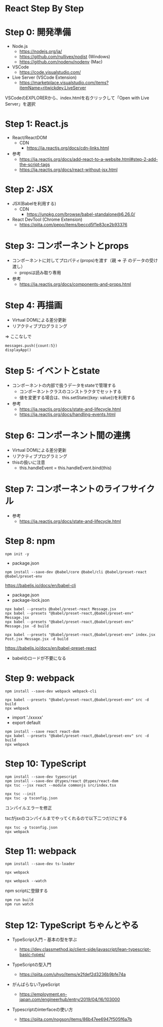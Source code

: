 React Step By Step
====

# Step 0: 開発準備

* Node.js
    * https://nodejs.org/ja/
    * https://github.com/nullivex/nodist (Windows)
    * https://github.com/nodenv/nodenv (Mac)
* VSCode
    * https://code.visualstudio.com/
* Live Server (VSCode Extension)
    * https://marketplace.visualstudio.com/items?itemName=ritwickdey.LiveServer

VSCodeのEXPLORERから、index.htmlを右クリックして「Open with Live Server」を選択

# Step 1: React.js

* React/ReactDOM
    * CDN
        * https://ja.reactjs.org/docs/cdn-links.html
* 参考
    * https://ja.reactjs.org/docs/add-react-to-a-website.html#step-2-add-the-script-tags
    * https://ja.reactjs.org/docs/react-without-jsx.html

# Step 2: JSX

* JSX(Babelを利用する)
    * CDN
        * https://unpkg.com/browse/babel-standalone@6.26.0/
* React DevTool (Chrome Extension)
    * https://qiita.com/pepo/items/beccd5f1e83ce2b93376

# Step 3: コンポーネントとprops

* コンポーネントに対してプロパティ(props)を渡す（親 => 子 のデータの受け渡し）
    * propsは読み取り専用
* 参考
    * https://ja.reactjs.org/docs/components-and-props.html

# Step 4: 再描画

* Virtual DOMによる差分更新
* リアクティブプログラミング

 => ここなしで

```
messages.push({count:5})
displayApp()
```

# Step 5: イベントとstate

* コンポーネントの内部で扱うデータをstateで管理する
    * コンポーネントクラスのコンストラクタでセットする
    * 値を変更する場合は、this.setState({key: value})を利用する 
* 参考
    * https://ja.reactjs.org/docs/state-and-lifecycle.html
    * https://ja.reactjs.org/docs/handling-events.html

# Step 6: コンポーネント間の連携

* Virtual DOMによる差分更新
* リアクティブプログラミング
* thisの扱いに注意
    * this.handleEvent = this.handleEvent.bind(this)

# Step 7: コンポーネントのライフサイクル

* 参考
    * https://ja.reactjs.org/docs/state-and-lifecycle.html

# Step 8: npm

```
npm init -y
```

* package.json

```
npm install --save-dev @babel/core @babel/cli @babel/preset-react @babel/preset-env
```

https://babeljs.io/docs/en/babel-cli

* package.json
* package-lock.json


```
npx babel --presets @babel/preset-react Message.jsx 
npx babel --presets "@babel/preset-react,@babel/preset-env" Message.jsx
npx babel --presets "@babel/preset-react,@babel/preset-env" Message.jsx -d build

npx babel --presets "@babel/preset-react,@babel/preset-env" index.jsx Post.jsx Message.jsx -d build
```

https://babeljs.io/docs/en/babel-preset-react
* babelのロードが不要になる

# Step 9: webpack

```
npm install --save-dev webpack webpack-cli
```

```
npx babel --presets "@babel/preset-react,@babel/preset-env" src -d build
npx webpack
```

* import './xxxxx'
* export default 

```
npm install --save react react-dom
npx babel --presets "@babel/preset-react,@babel/preset-env" src -d build
npx webpack
```

# Step 10: TypeScript

```
npm install --save-dev typescript
npm install --save-dev @types/react @types/react-dom
npx tsc --jsx react --module commonjs src/index.tsx
```

```
npx tsc --init
npx tsc -p tsconfig.json
```

コンパイルエラーを修正

tscがjsxのコンパイルまでやってくれるので以下二つだけにする
```
npx tsc -p tsconfig.json
npx webpack
```

# Step 11: webpack

```
npm install --save-dev ts-loader
```

```
npx webpack
```

```
npx webpack --watch
```

npm scriptに登録する


```
npm run build
npm run watch
```

# Step 12: TypeScript ちゃんとやる

* TypeScript入門 – 基本の型を学ぶ
    * https://dev.classmethod.jp/client-side/javascript/lean-typescript-basic-types/
* TypeScriptの型入門
    * https://qiita.com/uhyo/items/e2fdef2d3236b9bfe74a
* がんばらないTypeScript
    * https://employment.en-japan.com/engineerhub/entry/2019/04/16/103000

* Typescriptのinterfaceの使い方
    * https://qiita.com/nogson/items/86b47ee6947f505f6a7b
